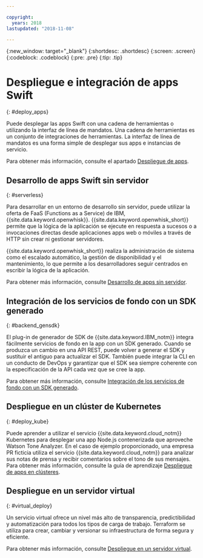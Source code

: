 ```yaml
---

copyright:
  years: 2018
lastupdated: "2018-11-08"

---
```

{:new_window: target="_blank"}
{:shortdesc: .shortdesc}
{:screen: .screen}
{:codeblock: .codeblock}
{:pre: .pre}
{:tip: .tip}

# Despliegue e integración de apps Swift
{: #deploy_apps}

Puede desplegar las apps Swift con una cadena de herramientas o utilizando la interfaz de línea de mandatos. Una cadena de herramientas es un conjunto de integraciones de herramientas. La interfaz de línea de mandatos es una forma simple de desplegar sus apps e instancias de servicio.

Para obtener más información, consulte el apartado [Despliegue de apps](../apps/dep-app-tool.html).

## Desarrollo de apps Swift sin servidor
{: #serverless}

Para desarrollar en un entorno de desarrollo sin servidor, puede utilizar la oferta de FaaS (Functions as a Service) de IBM, {{site.data.keyword.openwhisk}}. {{site.data.keyword.openwhisk_short}} permite que la lógica de la aplicación se ejecute en respuesta a sucesos o a invocaciones directas desde aplicaciones apps web o móviles a través de HTTP sin crear ni gestionar servidores.

{{site.data.keyword.openwhisk_short}} realiza la administración de sistema como el escalado automático, la gestión de disponibilidad y el mantenimiento, lo que permite a los desarrolladores seguir centrados en escribir la lógica de la aplicación.

Para obtener más información, consulte [Desarrollo de apps sin servidor](../apps/deploying/functions.html).

## Integración de los servicios de fondo con un SDK generado
{: #backend_gensdk}

El plug-in de generador de SDK de {{site.data.keyword.IBM_notm}} integra fácilmente servicios de fondo en la app con un SDK generado. Cuando se produzca un cambio en una API REST, puede volver a generar el SDK y sustituir el antiguo para actualizar el SDK. También puede integrar la CLI en un conducto de DevOps y garantizar que el SDK sea siempre coherente con la especificación de la API cada vez que se cree la app.

Para obtener más información, consulte [Integración de los servicios de fondo con un SDK generado](/docs/swift/backend/cli_sdkgen.html).

## Despliegue en un clúster de Kubernetes
{: #deploy_kube}

Puede aprender a utilizar el servicio {{site.data.keyword.cloud_notm}} Kubernetes para desplegar una app Node.js contenerizada que aproveche Watson Tone Analyzer. En el caso de ejemplo proporcionado, una empresa PR ficticia utiliza el servicio {{site.data.keyword.cloud_notm}} para analizar sus notas de prensa y recibir comentarios sobre el tono de sus mensajes. Para obtener más información, consulte la guía de aprendizaje [Despliegue de apps en clústeres](../containers/cs_tutorials_apps.html).

## Despliegue en un servidor virtual
{: #virtual_deploy}

Un servicio virtual ofrece un nivel más alto de transparencia, predictibilidad y automatización para todos los tipos de carga de trabajo. Terraform se utiliza para crear, cambiar y versionar su infraestructura de forma segura y eficiente.

Para obtener más información, consulte [Despliegue en un servidor virtual](../apps/vsi-deploy.html).
